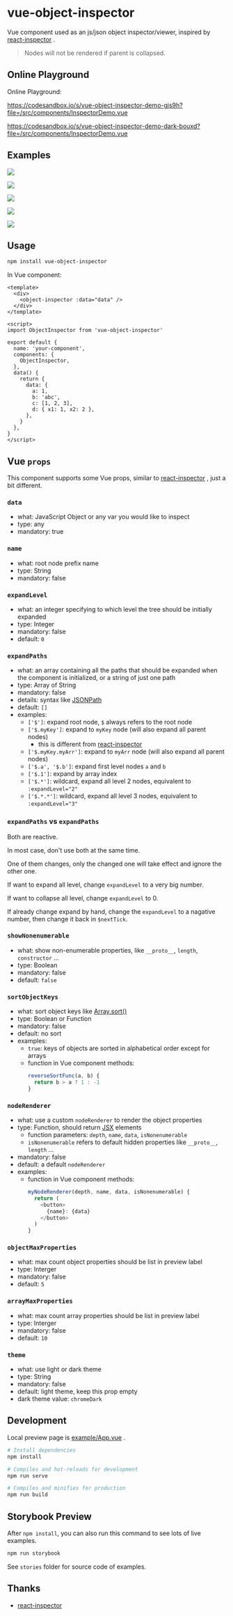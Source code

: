 # vue-object-inspector

Vue component used as an js/json object inspector/viewer, inspired by [react-inspector](https://github.com/storybookjs/react-inspector) .

> Nodes will not be rendered if parent is collapsed.

## Online Playground

Online Playground:

https://codesandbox.io/s/vue-object-inspector-demo-gjs9h?file=/src/components/InspectorDemo.vue

https://codesandbox.io/s/vue-object-inspector-demo-dark-bouxd?file=/src/components/InspectorDemo.vue

## Examples

![](https://raw.githubusercontent.com/vikyd/repos-bigfile/main/vue-object-inspector/object.png)

![](https://raw.githubusercontent.com/vikyd/repos-bigfile/main/vue-object-inspector/chromedark.png)

![](https://raw.githubusercontent.com/vikyd/repos-bigfile/main/vue-object-inspector/array.png)

![](https://raw.githubusercontent.com/vikyd/repos-bigfile/main/vue-object-inspector/json.png)

![](https://raw.githubusercontent.com/vikyd/repos-bigfile/main/vue-object-inspector/proto.png)

## Usage

```sh
npm install vue-object-inspector
```

In Vue component:

```vue
<template>
  <div>
    <object-inspector :data="data" />
  </div>
</template>

<script>
import ObjectInspector from 'vue-object-inspector'

export default {
  name: 'your-component',
  components: {
    ObjectInspector,
  },
  data() {
    return {
      data: {
        a: 1,
        b: 'abc',
        c: [1, 2, 3],
        d: { x1: 1, x2: 2 },
      },
    }
  },
}
</script>
```

## Vue `props`

This component supports some Vue props, similar to [react-inspector](https://github.com/storybookjs/react-inspector/blob/v5.1.0/README.md#api) , just a bit different.

### `data`

- what: JavaScript Object or any var you would like to inspect
- type: any
- mandatory: true

### `name`

- what: root node prefix name
- type: String
- mandatory: false

### `expandLevel`

- what: an integer specifying to which level the tree should be initially expanded
- type: Integer
- mandatory: false
- default: `0`

### `expandPaths`

- what: an array containing all the paths that should be expanded when the component is initialized, or a string of just one path
- type: Array of String
- mandatory: false
- details: syntax like [JSONPath](https://goessner.net/articles/JsonPath/)
- default: `[]`
- examples:
  - `['$']`: expand root node, `$` always refers to the root node
  - `['$.myKey']`: expand to `myKey` node (will also expand all parent nodes)
    - this is different from [react-inspector](https://github.com/storybookjs/react-inspector)
  - `['$.myKey.myArr']`: expand to `myArr` node (will also expand all parent nodes)
  - `['$.a', '$.b']`: expand first level nodes `a` and `b`
  - `['$.1']`: expand by array index
  - `['$.*']`: wildcard, expand all level 2 nodes, equivalent to `:expandLevel="2"`
  - `['$.*.*']`: wildcard, expand all level 3 nodes, equivalent to `:expandLevel="3"`

### `expandPaths` vs `expandPaths`

Both are reactive.

In most case, don't use both at the same time.

One of them changes, only the changed one will take effect and ignore the other one.

If want to expand all level, change `expandLevel` to a very big number.

If want to collapse all level, change `expandLevel` to 0.

If already change expand by hand, change the `expandLevel` to a nagative number, then change it back in `$nextTick`.

### `showNonenumerable`

- what: show non-enumerable properties, like `__proto__`, `length`, `constructor` ...
- type: Boolean
- mandatory: false
- default: `false`

### `sortObjectKeys`

- what: sort object keys like [Array.sort()](https://developer.mozilla.org/en-US/docs/Web/JavaScript/Reference/Global_Objects/Array/sort)
- type: Boolean or Function
- mandatory: false
- default: no sort
- examples:
  - `true`: keys of objects are sorted in alphabetical order except for arrays
  - function in Vue component methods:
    ```js
    reverseSortFunc(a, b) {
      return b > a ? 1 : -1
    }
    ```

### `nodeRenderer`

- what: use a custom `nodeRenderer` to render the object properties
- type: Function, should return [JSX](https://cn.vuejs.org/v2/guide/render-function.html#ad) elements
  - function parameters: `depth`, `name`, `data`, `isNonenumerable`
  - `isNonenumerable` refers to default hidden properties like `__proto__`, `length` ...
- mandatory: false
- default: a default `nodeRenderer`
- examples:
  - function in Vue component methods:
    ```js
    myNodeRenderer(depth, name, data, isNonenumerable) {
      return (
        <button>
          {name}: {data}
        </button>
      )
    }
    ```

### `objectMaxProperties`

- what: max count object properties should be list in preview label
- type: Interger
- mandatory: false
- default: `5`

### `arrayMaxProperties`

- what: max count array properties should be list in preview label
- type: Interger
- mandatory: false
- default: `10`

### `theme`

- what: use light or dark theme
- type: String
- mandatory: false
- default: light theme, keep this prop empty
- dark theme value: `chromeDark`

## Development

Local preview page is [example/App.vue](example/App.vue) .

```sh
# Install dependencies
npm install

# Compiles and hot-reloads for development
npm run serve

# Compiles and minifies for production
npm run build
```

## Storybook Preview

After `npm install`, you can also run this command to see lots of live examples.

```sh
npm run storybook
```

See `stories` folder for source code of examples.

## Thanks

- [react-inspector](https://github.com/storybookjs/react-inspector)
